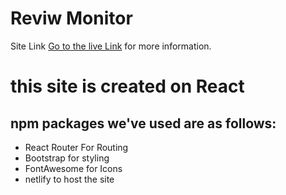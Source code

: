 # Reviw Monitor

Site Link [Go to the live Link](https://monitor-review-johirhaquedipok.netlify.app/) for more information.

# this site is created on React

## npm packages we've used are as follows:

- React Router For Routing
- Bootstrap for styling
- FontAwesome for Icons
- netlify to host the site
